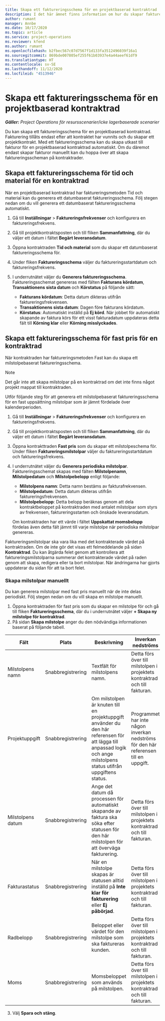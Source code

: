 ```yaml
---
title: Skapa ett faktureringsschema för en projektbaserad kontraktrad
description: I det här ämnet finns information om hur du skapar faktureringsscheman och milstolpar på kontraktrader.
author: rumant
manager: Annbe
ms.date: 10/17/2020
ms.topic: article
ms.service: project-operations
ms.reviewer: kfend
ms.author: rumant
ms.openlocfilehash: b2fbec567c07d7567f1d133fa3512496039f16a1
ms.sourcegitcommit: 869bde007805ef255f61b03937e4a44aeef61df9
ms.translationtype: HT
ms.contentlocale: sv-SE
ms.lasthandoff: 11/12/2020
ms.locfileid: "4513946"
---
```

# <a name="create-an-invoice-schedule-on-a-project-based-contract-line"></a>Skapa ett faktureringsschema för en projektbaserad kontraktrad 

_**Gäller:** Project Operations för resursscenarier/icke lagerbaserade scenarier_

Du kan skapa ett faktureringsschema för en projektbaserad kontraktrad. Fakturering tillåts endast efter att kontraktet har vunnits och du skapar ett projektkontrakt. Med ett faktureringsschema kan du skapa utkast till fakturor för en projektbaserad kontraktrad automatiskt. Om du däremot endast skapar fakturor manuellt kan du hoppa över att skapa faktureringsscheman på kontraktrader.

## <a name="create-a-time-and-material-invoice-schedule-for-a-contract-line"></a>Skapa ett faktureringsschema för tid och material för en kontraktrad

När en projektbaserad kontraktrad har faktureringsmetoden Tid och material kan du generera ett datumbaserat faktureringsschema. Följ stegen nedan om du vill generera ett datumbaserat faktureringsschema automatiskt.

1. Gå till **Inställningar** > **Faktureringsfrekvenser** och konfigurera en faktureringsfrekvens.
2. Gå till projektkontraktsposten och till fliken **Sammanfattning**, där du väljer ett datum i fältet **Begärt leveransdatum**.
3. Öppna kontraktraden **Tid och material** som du skapar ett datumbaserat faktureringsschema för. 
4. Under fliken **Faktureringsschema** väljer du faktureringsstartdatum och faktureringsfrekvens.
5. I underrutnätet väljer du **Generera faktureringsschema**. Faktureringsschemat genereras med fälten **Fakturans kördatum**, **Transaktionens sista datum** och **Körstatus** på följande sätt:

    - **Fakturans kördatum**: Detta datum dikteras utifrån faktureringsfrekvensen.
    - **Transaktionens sista datum**: Dagen före fakturans kördatum.
    - **Körstatus**: Automatiskt inställd på **Ej körd**. När jobbet för automatiskt skapande av faktura körs för ett visst fakturadatum uppdateras detta fält till **Körning klar** eller **Körning misslyckades**.

## <a name="create-a-fixed-price-invoice-schedule-for-a-contract-line"></a>Skapa ett faktureringsschema för fast pris för en kontraktrad

När kontraktraden har faktureringsmetoden Fast kan du skapa ett milstolpebaserat faktureringsschema. 

> [!NOTE]
> Det går inte att skapa milstolpar på en kontraktrad om det inte finns något projekt mappat till kontraktraden.

Utför följande steg för att generera ett milstolpebaserat faktureringsschema för en fast uppsättning milstolpar som är jämnt fördelade över kalenderperioden.

1. Gå till **Inställningar** > **Faktureringsfrekvenser** och konfigurera en faktureringsfrekvens.
2. Gå till projektkontraktsposten och till fliken **Sammanfattning**, där du väljer ett datum i fältet **Begärt leveransdatum**.
3. Öppna kontrakttraden **Fast pris** som du skapar ett milstolpeschema för. Under fliken **Faktureringsmilstolpar** väljer du faktureringsstartdatum och faktureringsfrekvens. 
4. I underrutnätet väljer du **Generera periodiska milstolpar**. Faktureringsschemat skapas med fälten **Milstolpenamn**, **Milstolpedatum** och **Milstolpebelopp** enligt följande:

    - **Milstolpens namn**: Detta namn bestäms av fakturafrekvensen.
    - **Milstolpedatum**: Detta datum dikteras utifrån faktureringsfrekvensen.
    - **Milstolpebelopp**: Detta belopp beräknas genom att dela kontraktbeloppet på kontraktraden med antalet milstolpar som styrs av frekvensen, faktureringsstarten och önskade leveransdatum.

    Om kontraktraden har ett värde i fältet **Uppskattat momsbelopp** fördelas även detta fält jämnt till varje milstolpe när periodiska milstolpar genereras.

Faktureringsmilstolpar ska vara lika med det kontrakterade värdet på kontraktraden. Om de inte gör det visas ett felmeddelande på sidan **Kontraktrad**. Du kan åtgärda felet genom att kontrollera att faktureringsmilstolparna summerar det kontrakterade värdet på raden genom att skapa, redigera eller ta bort milstolpar. När ändringarna har gjorts uppdaterar du sidan för att ta bort felet.

### <a name="manually-create-milestones"></a>Skapa milstolpar manuellt

Du kan generera milstolpar med fast pris manuellt när de inte delas periodiskt. Följ stegen nedan om du vill skapa en milstolpe manuellt.

1. Öppna kontraktraden för fast pris som du skapar en milstolpe för och gå till fliken **Faktureringsschema**, där du i underrutnätet väljer **+ Skapa ny milstolpe för kontraktrad**. 
2. På sidan **Skapa milstolpe** anger du den nödvändiga informationen baserat på följande tabell.

| Fält | Plats | Beskrivning | Inverkan nedströms |
| --- | --- | --- | --- |
| Milstolpens namn | Snabbregistrering | Textfält för milstolpens namn. | Detta förs över till milstolpen i projektets kontraktrad och till fakturan. |
| Projektuppgift | Snabbregistrering | Om milstolpen är knuten till en projektuppgift använder du den här referensen för att lägga till anpassad logik och ange milstolpens status utifrån uppgiftens status. | Programmet har inte någon inverkan nedströms för den här referensen till en uppgift. |
| Milstolpens datum | Snabbregistrering | Ange det datum då processen för automatiskt skapande av faktura ska söka efter statusen för den här milstolpen för att överväga fakturering. | Detta förs över till milstolpen i projektets kontraktrad och till fakturan. |
| Fakturastatus | Snabbregistrering | När en milstolpe skapas är statusen alltid inställd på **Inte klar för fakturering** eller **Ej påbörjad**. | Detta förs över till milstolpen i projektets kontraktrad och till fakturan. |
| Radbelopp | Snabbregistrering | Beloppet eller värdet för den milstolpe som ska faktureras kunden. | Detta förs över till milstolpen i projektets kontraktrad och till fakturan. |
| Moms | Snabbregistrering | Momsbeloppet som används på milstolpen. | Detta förs över till milstolpen i projektets kontraktrad och till fakturan. |

3. Välj **Spara och stäng**.
